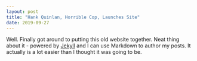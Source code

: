 ```yaml
---
layout: post
title: "Hank Quinlan, Horrible Cop, Launches Site"
date: 2019-09-27
---
```


Well. Finally got around to putting this old website together. Neat thing about it - powered by [Jekyll](http://jekyllrb.com) and I can use Markdown to author my posts. It actually is a lot easier than I thought it was going to be.
